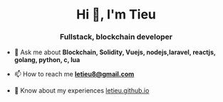 

<h1 align="center">Hi 👋, I'm Tieu</h1>
<h3 align="center">Fullstack, blockchain developer</h3>


- 💬 Ask me about **Blockchain, Solidity, Vuejs, nodejs,laravel, reactjs, golang, python, c, lua**

- 📫 How to reach me **letieu8@gmail.com**

- 📄 Know about my experiences [letieu.github.io](https://coingen20.netlify.app/)
